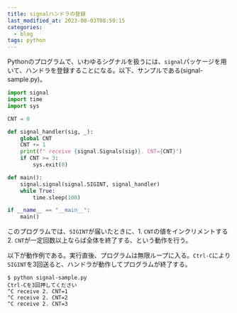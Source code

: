 ```yaml
---
title: signalハンドラの登録
last_modified_at: 2023-08-03T08:59:15
categories:
  - blog
tags: python
---
```


Pythonのプログラムで、いわゆるシグナルを扱うには、`signal`パッケージを用いて、ハンドラを登録することになる。以下、サンプルである(signal-sample.py)。

```python
import signal
import time
import sys

CNT = 0

def signal_handler(sig, _):
    global CNT
    CNT += 1
    print(f" receive {signal.Signals(sig)}. CNT={CNT}")
    if CNT >= 3:
        sys.exit(0)

def main():
    signal.signal(signal.SIGINT, signal_handler)
    while True:
        time.sleep(100)

if __name__ == "__main__":
    main()
```

このプログラムでは、`SIGINT`が届いたときに、1. `CNT`の値をインクリメントする 2. `CNT`が一定回数以上ならば全体を終了する、という動作を行う。

以下が動作例である。実行直後、プログラムは無限ループに入る。`Ctrl-C`により`SIGINT`を3回送ると、ハンドラが動作してプログラムが終了する。

```shell
$ python signal-sample.py
Ctrl-Cを3回押してください
^C receive 2. CNT=1
^C receive 2. CNT=2
^C receive 2. CNT=3
```
